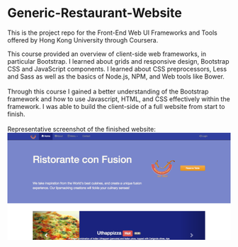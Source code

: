 # Generic-Restaurant-Website
This is the project repo for the Front-End Web UI Frameworks and Tools offered by Hong Kong University through Coursera.

This course provided an overview of client-side web frameworks, in particular Bootstrap. I learned about grids and responsive design, Bootstrap CSS and JavaScript components. I learned about CSS preprocessors, Less and Sass as well as the basics of Node.js, NPM, and Web tools like Bower.<br><br>
Through this course I gained a better understanding of the Bootstrap framework and how to use Javascript, HTML, and CSS effectively within the framework. I was able to build the client-side of a full website from start to finish. <br><br>
Representative screenshot of the finished website:<br>
![front end web ui screenshot image](websiteScreenshot.png?raw=true) <br>
